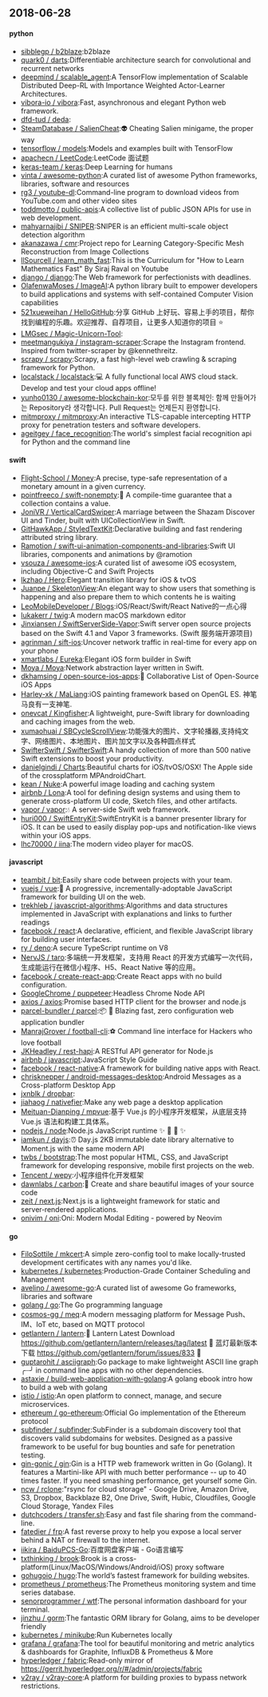 ## 2018-06-28

#### python
* [sibblegp / b2blaze](https://github.com/sibblegp/b2blaze):b2blaze
* [quark0 / darts](https://github.com/quark0/darts):Differentiable architecture search for convolutional and recurrent networks
* [deepmind / scalable_agent](https://github.com/deepmind/scalable_agent):A TensorFlow implementation of Scalable Distributed Deep-RL with Importance Weighted Actor-Learner Architectures.
* [vibora-io / vibora](https://github.com/vibora-io/vibora):Fast, asynchronous and elegant Python web framework.
* [dfd-tud / deda](https://github.com/dfd-tud/deda):
* [SteamDatabase / SalienCheat](https://github.com/SteamDatabase/SalienCheat):👽
Cheating Salien minigame, the proper way
* [tensorflow / models](https://github.com/tensorflow/models):Models and examples built with TensorFlow
* [apachecn / LeetCode](https://github.com/apachecn/LeetCode):LeetCode 面试题
* [keras-team / keras](https://github.com/keras-team/keras):Deep Learning for humans
* [vinta / awesome-python](https://github.com/vinta/awesome-python):A curated list of awesome Python frameworks, libraries, software and resources
* [rg3 / youtube-dl](https://github.com/rg3/youtube-dl):Command-line program to download videos from YouTube.com and other video sites
* [toddmotto / public-apis](https://github.com/toddmotto/public-apis):A collective list of public JSON APIs for use in web development.
* [mahyarnajibi / SNIPER](https://github.com/mahyarnajibi/SNIPER):SNIPER is an efficient multi-scale object detection algorithm
* [akanazawa / cmr](https://github.com/akanazawa/cmr):Project repo for Learning Category-Specific Mesh Reconstruction from Image Collections
* [llSourcell / learn_math_fast](https://github.com/llSourcell/learn_math_fast):This is the Curriculum for "How to Learn Mathematics Fast" By Siraj Raval on Youtube
* [django / django](https://github.com/django/django):The Web framework for perfectionists with deadlines.
* [OlafenwaMoses / ImageAI](https://github.com/OlafenwaMoses/ImageAI):A python library built to empower developers to build applications and systems with self-contained Computer Vision capabilities
* [521xueweihan / HelloGitHub](https://github.com/521xueweihan/HelloGitHub):分享 GitHub 上好玩、容易上手的项目，帮你找到编程的乐趣。欢迎推荐、自荐项目，让更多人知道你的项目
⭐️
* [LMGsec / Magic-Unicorn-Tool](https://github.com/LMGsec/Magic-Unicorn-Tool):
* [meetmangukiya / instagram-scraper](https://github.com/meetmangukiya/instagram-scraper):Scrape the Instagram frontend. Inspired from twitter-scraper by @kennethreitz.
* [scrapy / scrapy](https://github.com/scrapy/scrapy):Scrapy, a fast high-level web crawling & scraping framework for Python.
* [localstack / localstack](https://github.com/localstack/localstack):💻
A fully functional local AWS cloud stack. Develop and test your cloud apps offline!
* [yunho0130 / awesome-blockchain-kor](https://github.com/yunho0130/awesome-blockchain-kor):모두를 위한 블록체인: 함께 만들어가는 Repository라 생각합니다. Pull Request는 언제든지 환영합니다.
* [mitmproxy / mitmproxy](https://github.com/mitmproxy/mitmproxy):An interactive TLS-capable intercepting HTTP proxy for penetration testers and software developers.
* [ageitgey / face_recognition](https://github.com/ageitgey/face_recognition):The world's simplest facial recognition api for Python and the command line

#### swift
* [Flight-School / Money](https://github.com/Flight-School/Money):A precise, type-safe representation of a monetary amount in a given currency.
* [pointfreeco / swift-nonempty](https://github.com/pointfreeco/swift-nonempty):🎁
A compile-time guarantee that a collection contains a value.
* [JoniVR / VerticalCardSwiper](https://github.com/JoniVR/VerticalCardSwiper):A marriage between the Shazam Discover UI and Tinder, built with UICollectionView in Swift.
* [GitHawkApp / StyledTextKit](https://github.com/GitHawkApp/StyledTextKit):Declarative building and fast rendering attributed string library.
* [Ramotion / swift-ui-animation-components-and-libraries](https://github.com/Ramotion/swift-ui-animation-components-and-libraries):Swift UI libraries, components and animations by @ramotion
* [vsouza / awesome-ios](https://github.com/vsouza/awesome-ios):A curated list of awesome iOS ecosystem, including Objective-C and Swift Projects
* [lkzhao / Hero](https://github.com/lkzhao/Hero):Elegant transition library for iOS & tvOS
* [Juanpe / SkeletonView](https://github.com/Juanpe/SkeletonView):An elegant way to show users that something is happening and also prepare them to which contents he is waiting
* [LeoMobileDeveloper / Blogs](https://github.com/LeoMobileDeveloper/Blogs):iOS/React/Swift/React Native的一点心得
* [lukakerr / twig](https://github.com/lukakerr/twig):A modern macOS markdown editor
* [Jinxiansen / SwiftServerSide-Vapor](https://github.com/Jinxiansen/SwiftServerSide-Vapor):Swift server open source projects based on the Swift 4.1 and Vapor 3 frameworks. (Swift 服务端开源项目)
* [agrinman / sift-ios](https://github.com/agrinman/sift-ios):Uncover network traffic in real-time for every app on your phone
* [xmartlabs / Eureka](https://github.com/xmartlabs/Eureka):Elegant iOS form builder in Swift
* [Moya / Moya](https://github.com/Moya/Moya):Network abstraction layer written in Swift.
* [dkhamsing / open-source-ios-apps](https://github.com/dkhamsing/open-source-ios-apps):📱
Collaborative List of Open-Source iOS Apps
* [Harley-xk / MaLiang](https://github.com/Harley-xk/MaLiang):iOS painting framework based on OpenGL ES. 神笔马良有一支神笔.
* [onevcat / Kingfisher](https://github.com/onevcat/Kingfisher):A lightweight, pure-Swift library for downloading and caching images from the web.
* [xumaohuai / SBCycleScrollView](https://github.com/xumaohuai/SBCycleScrollView):功能强大的图片、文字轮播器,支持纯文字、网络图片、本地图片、图片加文字以及各种圆点样式
* [SwifterSwift / SwifterSwift](https://github.com/SwifterSwift/SwifterSwift):A handy collection of more than 500 native Swift extensions to boost your productivity.
* [danielgindi / Charts](https://github.com/danielgindi/Charts):Beautiful charts for iOS/tvOS/OSX! The Apple side of the crossplatform MPAndroidChart.
* [kean / Nuke](https://github.com/kean/Nuke):A powerful image loading and caching system
* [airbnb / Lona](https://github.com/airbnb/Lona):A tool for defining design systems and using them to generate cross-platform UI code, Sketch files, and other artifacts.
* [vapor / vapor](https://github.com/vapor/vapor):💧
A server-side Swift web framework.
* [huri000 / SwiftEntryKit](https://github.com/huri000/SwiftEntryKit):SwiftEntryKit is a banner presenter library for iOS. It can be used to easily display pop-ups and notification-like views within your iOS apps.
* [lhc70000 / iina](https://github.com/lhc70000/iina):The modern video player for macOS.

#### javascript
* [teambit / bit](https://github.com/teambit/bit):Easily share code between projects with your team.
* [vuejs / vue](https://github.com/vuejs/vue):🖖
A progressive, incrementally-adoptable JavaScript framework for building UI on the web.
* [trekhleb / javascript-algorithms](https://github.com/trekhleb/javascript-algorithms):Algorithms and data structures implemented in JavaScript with explanations and links to further readings
* [facebook / react](https://github.com/facebook/react):A declarative, efficient, and flexible JavaScript library for building user interfaces.
* [ry / deno](https://github.com/ry/deno):A secure TypeScript runtime on V8
* [NervJS / taro](https://github.com/NervJS/taro):多端统一开发框架，支持用 React 的开发方式编写一次代码，生成能运行在微信小程序、H5、React Native 等的应用。
* [facebook / create-react-app](https://github.com/facebook/create-react-app):Create React apps with no build configuration.
* [GoogleChrome / puppeteer](https://github.com/GoogleChrome/puppeteer):Headless Chrome Node API
* [axios / axios](https://github.com/axios/axios):Promise based HTTP client for the browser and node.js
* [parcel-bundler / parcel](https://github.com/parcel-bundler/parcel):📦
🚀
Blazing fast, zero configuration web application bundler
* [ManrajGrover / football-cli](https://github.com/ManrajGrover/football-cli):⚽ Command line interface for Hackers who love football
* [JKHeadley / rest-hapi](https://github.com/JKHeadley/rest-hapi):A RESTful API generator for Node.js
* [airbnb / javascript](https://github.com/airbnb/javascript):JavaScript Style Guide
* [facebook / react-native](https://github.com/facebook/react-native):A framework for building native apps with React.
* [chrisknepper / android-messages-desktop](https://github.com/chrisknepper/android-messages-desktop):Android Messages as a Cross-platform Desktop App
* [jxnblk / dropbar](https://github.com/jxnblk/dropbar):
* [jiahaog / nativefier](https://github.com/jiahaog/nativefier):Make any web page a desktop application
* [Meituan-Dianping / mpvue](https://github.com/Meituan-Dianping/mpvue):基于 Vue.js 的小程序开发框架，从底层支持 Vue.js 语法和构建工具体系。
* [nodejs / node](https://github.com/nodejs/node):Node.js JavaScript runtime
✨
🐢
🚀
✨
* [iamkun / dayjs](https://github.com/iamkun/dayjs):⏰
Day.js 2KB immutable date library alternative to Moment.js with the same modern API
* [twbs / bootstrap](https://github.com/twbs/bootstrap):The most popular HTML, CSS, and JavaScript framework for developing responsive, mobile first projects on the web.
* [Tencent / wepy](https://github.com/Tencent/wepy):小程序组件化开发框架
* [dawnlabs / carbon](https://github.com/dawnlabs/carbon):🎨
Create and share beautiful images of your source code
* [zeit / next.js](https://github.com/zeit/next.js):Next.js is a lightweight framework for static and server‑rendered applications.
* [onivim / oni](https://github.com/onivim/oni):Oni: Modern Modal Editing - powered by Neovim

#### go
* [FiloSottile / mkcert](https://github.com/FiloSottile/mkcert):A simple zero-config tool to make locally-trusted development certificates with any names you'd like.
* [kubernetes / kubernetes](https://github.com/kubernetes/kubernetes):Production-Grade Container Scheduling and Management
* [avelino / awesome-go](https://github.com/avelino/awesome-go):A curated list of awesome Go frameworks, libraries and software
* [golang / go](https://github.com/golang/go):The Go programming language
* [cosmos-gg / meq](https://github.com/cosmos-gg/meq):A modern messaging platform for Message Push、IM、IoT etc, based on MQTT protocol
* [getlantern / lantern](https://github.com/getlantern/lantern):🔴
Lantern Latest Download https://github.com/getlantern/lantern/releases/tag/latest
🔴
蓝灯最新版本下载 https://github.com/getlantern/forum/issues/833
🔴
* [guptarohit / asciigraph](https://github.com/guptarohit/asciigraph):Go package to make lightweight ASCII line graph ╭┈╯ in command line apps with no other dependencies.
* [astaxie / build-web-application-with-golang](https://github.com/astaxie/build-web-application-with-golang):A golang ebook intro how to build a web with golang
* [istio / istio](https://github.com/istio/istio):An open platform to connect, manage, and secure microservices.
* [ethereum / go-ethereum](https://github.com/ethereum/go-ethereum):Official Go implementation of the Ethereum protocol
* [subfinder / subfinder](https://github.com/subfinder/subfinder):SubFinder is a subdomain discovery tool that discovers valid subdomains for websites. Designed as a passive framework to be useful for bug bounties and safe for penetration testing.
* [gin-gonic / gin](https://github.com/gin-gonic/gin):Gin is a HTTP web framework written in Go (Golang). It features a Martini-like API with much better performance -- up to 40 times faster. If you need smashing performance, get yourself some Gin.
* [ncw / rclone](https://github.com/ncw/rclone):"rsync for cloud storage" - Google Drive, Amazon Drive, S3, Dropbox, Backblaze B2, One Drive, Swift, Hubic, Cloudfiles, Google Cloud Storage, Yandex Files
* [dutchcoders / transfer.sh](https://github.com/dutchcoders/transfer.sh):Easy and fast file sharing from the command-line.
* [fatedier / frp](https://github.com/fatedier/frp):A fast reverse proxy to help you expose a local server behind a NAT or firewall to the internet.
* [iikira / BaiduPCS-Go](https://github.com/iikira/BaiduPCS-Go):百度网盘客户端 - Go语言编写
* [txthinking / brook](https://github.com/txthinking/brook):Brook is a cross-platform(Linux/MacOS/Windows/Android/iOS) proxy software
* [gohugoio / hugo](https://github.com/gohugoio/hugo):The world’s fastest framework for building websites.
* [prometheus / prometheus](https://github.com/prometheus/prometheus):The Prometheus monitoring system and time series database.
* [senorprogrammer / wtf](https://github.com/senorprogrammer/wtf):The personal information dashboard for your terminal.
* [jinzhu / gorm](https://github.com/jinzhu/gorm):The fantastic ORM library for Golang, aims to be developer friendly
* [kubernetes / minikube](https://github.com/kubernetes/minikube):Run Kubernetes locally
* [grafana / grafana](https://github.com/grafana/grafana):The tool for beautiful monitoring and metric analytics & dashboards for Graphite, InfluxDB & Prometheus & More
* [hyperledger / fabric](https://github.com/hyperledger/fabric):Read-only mirror of https://gerrit.hyperledger.org/r/#/admin/projects/fabric
* [v2ray / v2ray-core](https://github.com/v2ray/v2ray-core):A platform for building proxies to bypass network restrictions.
